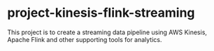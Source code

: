 # project-kinesis-flink-streaming
This project is to create a streaming data pipeline using AWS Kinesis, Apache Flink and other supporting tools for analytics.
